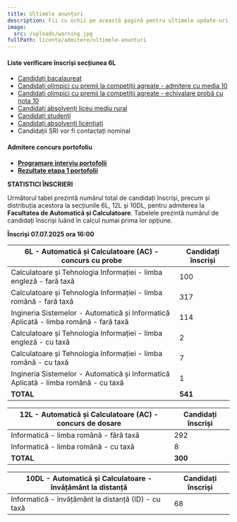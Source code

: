 ```yaml
---
title: Ultimele anunțuri
description: Fii cu ochii pe această pagină pentru ultimele update-uri!
image:
  src: /uploads/warning.jpg
fullPath: licenta/admitere/ultimele-anunturi
---
```

#### **Liste verificare înscriși secțiunea 6L**

* [Candidați bacalaureat](https://admitere.ac.upt.ro/uploads/6l-b.pdf)
* [Candidați olimpici cu premii la competiții agreate - admitere cu media 10](https://admitere.ac.upt.ro/uploads/6l-o1.pdf)
* [Candidați olimpici cu premii la competiții agreate - echivalare probă cu nota 10](https://admitere.ac.upt.ro/uploads/6l-o2.pdf)
* [Candidați absolvenți liceu mediu rural](https://admitere.ac.upt.ro/uploads/6l-rural.pdf)
* [Candidați studenți](https://admitere.ac.upt.ro/uploads/6l-s.pdf)
* [Candidați absolvenți licențiați](https://admitere.ac.upt.ro/uploads/6l-l.pdf)
* Candidații SRI vor fi contactați nominal

#### **Admitere concurs portofoliu**

* **[Programare interviu portofolii](https://admitere.ac.upt.ro/uploads/programareinterviu-2025.pdf)**
* **[Rezultate etapa 1 portofolii](https://admitere.ac.upt.ro/uploads/rezultateportofoliu_etapa1-2025.pdf)**

**STATISTICI ÎNSCRIERI**

Următorul tabel prezintă numărul total de candidați înscriși, precum și distribuția acestora la secțiunile 6L, 12L și 10DL, pentru admiterea la **Facultatea de Automatică și Calculatoare**. Tabelele prezintă numărul de candidați înscriși luând în calcul numai prima lor opțiune.

**Înscriși 07.07.2025 ora 16:00**

| **6L - Automatică și Calculatoare (AC) - concurs cu probe**                          | **Candidați înscriși** |
| ------------------------------------------------------------------------------------ | ---------------------- |
| Calculatoare și Tehnologia Informației - limba engleză - fară taxă                   | 100                    |
| Calculatoare și Tehnologia Informației - limba română - fară taxă                    | 317                    |
| Ingineria Sistemelor - Automatică și Informatică Aplicată - limba română - fară taxă | 114                    |
| Calculatoare și Tehnologia Informației - limba engleză - cu taxă                     | 2                      |
| Calculatoare și Tehnologia Informației - limba română - cu taxă                      | 7                      |
| Ingineria Sistemelor - Automatică și Informatică Aplicată - limba română - cu taxă   | 1                      |
| **TOTAL**                                                                            | **541**                |

| **12L - Automatică și Calculatoare (AC) - concurs de dosare** | **Candidați înscriși** |
| ------------------------------------------------------------- | ---------------------- |
| Informatică - limba română - fără taxă                        | 292                    |
| Informatică - limba română - cu taxă                          | 8                      |
| **TOTAL**                                                     | **300**                |

| **10DL - Automatică și Calculatoare - învățământ la distanță** | **Candidați înscriși** |
| -------------------------------------------------------------- | ---------------------- |
| Informatică - învățământ la distanță (ID) - cu taxă            | 68                     |